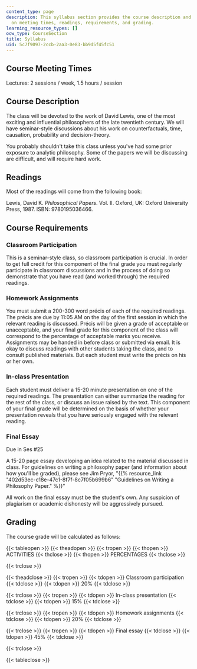 ```yaml
---
content_type: page
description: This syllabus section provides the course description and information
  on meeting times, readings, requirements, and grading.
learning_resource_types: []
ocw_type: CourseSection
title: Syllabus
uid: 5c7f9097-2ccb-2aa3-0e83-bb9d5f45fc51
---
```


Course Meeting Times
--------------------

Lectures: 2 sessions / week, 1.5 hours / session

Course Description
------------------

The class will be devoted to the work of David Lewis, one of the most exciting and influential philosophers of the late twentieth century. We will have seminar-style discussions about his work on counterfactuals, time, causation, probability and decision-theory.

You probably shouldn't take this class unless you've had some prior exposure to analytic philosophy. Some of the papers we will be discussing are difficult, and will require hard work.

Readings
--------

Most of the readings will come from the following book:

Lewis, David K. _Philosophical Papers_. Vol. II. Oxford, UK: Oxford University Press, 1987. ISBN: 9780195036466.

Course Requirements
-------------------

### Classroom Participation

This is a seminar-style class, so classroom participation is crucial. In order to get full credit for this component of the final grade you must regularly participate in classroom discussions and in the process of doing so demonstrate that you have read (and worked through) the required readings.

### Homework Assignments

You must submit a 200-300 word précis of each of the required readings. The précis are due by 11:05 AM on the day of the first session in which the relevant reading is discussed. Précis will be given a grade of acceptable or unacceptable, and your final grade for this component of the class will correspond to the percentage of acceptable marks you receive. Assignments may be handed in before class or submitted via email. It is okay to discuss readings with other students taking the class, and to consult published materials. But each student must write the précis on his or her own.

### In-class Presentation

Each student must deliver a 15-20 minute presentation on one of the required readings. The presentation can either summarize the reading for the rest of the class, or discuss an issue raised by the text. This component of your final grade will be determined on the basis of whether your presentation reveals that you have seriously engaged with the relevant reading.

### Final Essay

Due in Ses #25

A 15-20 page essay developing an idea related to the material discussed in class. For guidelines on writing a philosophy paper (and information about how you'll be graded), please see Jim Pryor, "{{% resource_link "402d53ec-c18e-47c1-8f7f-8c7f05b699b6" "Guidelines on Writing a Philosophy Paper." %}}"

All work on the final essay must be the student's own. Any suspicion of plagiarism or academic dishonesty will be aggressively pursued.

Grading
-------

The course grade will be calculated as follows:

{{< tableopen >}}
{{< theadopen >}}
{{< tropen >}}
{{< thopen >}}
ACTIVITIES
{{< thclose >}}
{{< thopen >}}
PERCENTAGES
{{< thclose >}}

{{< trclose >}}

{{< theadclose >}}
{{< tropen >}}
{{< tdopen >}}
Classroom participation
{{< tdclose >}}
{{< tdopen >}}
20%
{{< tdclose >}}

{{< trclose >}}
{{< tropen >}}
{{< tdopen >}}
In-class presentation
{{< tdclose >}}
{{< tdopen >}}
15%
{{< tdclose >}}

{{< trclose >}}
{{< tropen >}}
{{< tdopen >}}
Homework assignments
{{< tdclose >}}
{{< tdopen >}}
20%
{{< tdclose >}}

{{< trclose >}}
{{< tropen >}}
{{< tdopen >}}
Final essay
{{< tdclose >}}
{{< tdopen >}}
45%
{{< tdclose >}}

{{< trclose >}}

{{< tableclose >}}